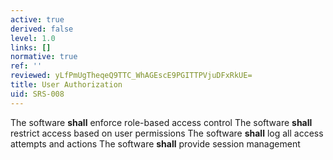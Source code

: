 ```yaml
---
active: true
derived: false
level: 1.0
links: []
normative: true
ref: ''
reviewed: yLfPmUgTheqeQ9TTC_WhAGEscE9PGITTPVjuDFxRkUE=
title: User Authorization
uid: SRS-008
---
```


The software **shall** enforce role-based access control
The software **shall** restrict access based on user permissions
The software **shall** log all access attempts and actions
The software **shall** provide session management